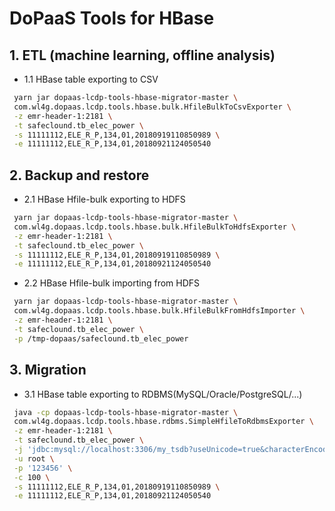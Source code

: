 # DoPaaS Tools for HBase

## 1. ETL (machine learning, offline analysis)

- 1.1 HBase table exporting to CSV

```bash
 yarn jar dopaas-lcdp-tools-hbase-migrator-master \
 com.wl4g.dopaas.lcdp.tools.hbase.bulk.HfileBulkToCsvExporter \
 -z emr-header-1:2181 \
 -t safeclound.tb_elec_power \
 -s 11111112,ELE_R_P,134,01,20180919110850989 \
 -e 11111112,ELE_R_P,134,01,20180921124050540
```

## 2. Backup and restore

- 2.1 HBase Hfile-bulk exporting to HDFS

```bash
 yarn jar dopaas-lcdp-tools-hbase-migrator-master \
 com.wl4g.dopaas.lcdp.tools.hbase.bulk.HfileBulkToHdfsExporter \
 -z emr-header-1:2181 \
 -t safeclound.tb_elec_power \
 -s 11111112,ELE_R_P,134,01,20180919110850989 \
 -e 11111112,ELE_R_P,134,01,20180921124050540
```

- 2.2 HBase Hfile-bulk importing from HDFS

```bash
 yarn jar dopaas-lcdp-tools-hbase-migrator-master \
 com.wl4g.dopaas.lcdp.tools.hbase.bulk.HfileBulkFromHdfsImporter \
 -z emr-header-1:2181 \
 -t safeclound.tb_elec_power \
 -p /tmp-dopaas/safeclound.tb_elec_power
```

## 3. Migration

- 3.1 HBase table exporting to RDBMS(MySQL/Oracle/PostgreSQL/...)

```bash
 java -cp dopaas-lcdp-tools-hbase-migrator-master \
 com.wl4g.dopaas.lcdp.tools.hbase.rdbms.SimpleHfileToRdbmsExporter \
 -z emr-header-1:2181 \
 -t safeclound.tb_elec_power \
 -j 'jdbc:mysql://localhost:3306/my_tsdb?useUnicode=true&characterEncoding=utf-8&useSSL=false' \
 -u root \
 -p '123456' \
 -c 100 \
 -s 11111112,ELE_R_P,134,01,20180919110850989 \
 -e 11111112,ELE_R_P,134,01,20180921124050540
```

